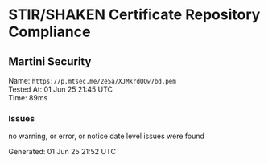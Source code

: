# STIR/SHAKEN Certificate Repository Compliance

## Martini Security

Name: `https://p.mtsec.me/2e5a/XJMkrdQQw7bd.pem`\
Tested At: 01 Jun 25 21:45 UTC\
Time: 89ms

### Issues

no warning, or error, or notice date level issues were found

Generated: 01 Jun 25 21:52 UTC